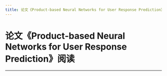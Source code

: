 ```yaml
---
title: 论文《Product-based Neural Networks for User Response Prediction》阅读
---
```


# 论文《Product-based Neural Networks for User Response Prediction》阅读

<script type="text/javascript" src="/include/head.js"></script>



---

<script type="text/javascript" src="/include/tail.js"></script>